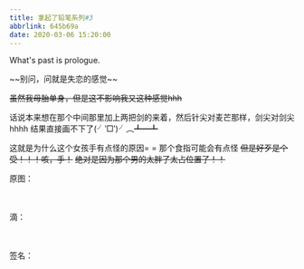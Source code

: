 ```yaml
---
title: 拿起了铅笔系列#3
abbrlink: 645b69a
date: 2020-03-06 15:20:00
---
```

What's past is prologue.

<!--more-->~~别问，问就是失恋的感觉~~
~~虽然我母胎单身，但是这不影响我又这种感觉hhh~~

话说本来想在那个中间那里加上两把剑的来着，然后针尖对麦芒那样，剑尖对剑尖hhhh
结果直接画不下了(╯‵□′)╯︵┻━┻

这就是为什么这个女孩手有点怪的原因= =
那个食指可能会有点怪
~~但是好歹是个受！！！咳，手！~~
~~绝对是因为那个男的太胖了太占位置了！！~~

原图：



<br><br>
滴：





<br><br>
签名：

